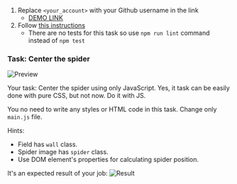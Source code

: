 1. Replace `<your_account>` with your Github username in the link
    - [DEMO LINK](https://IntensoSergey.github.io/js_center_spider_DOM/)
2. Follow [this instructions](https://mate-academy.github.io/layout_task-guideline/)
    - There are no tests for this task so use `npm run lint` command instead of `npm test`

### Task: Center the spider

![Preview](./src/images/preview.png)

Your task: Center the spider using only JavaScript. Yes, it task can be easily done with pure CSS, but not now. Do it with JS.

You no need to write any styles or HTML code in this task. Change only `main.js` file.

Hints:
- Field has `wall` class.
- Spider image has `spider` class.
- Use DOM element's properties for calculating spider position.

It's an expected result of your job:
![Result](./src/images/result.png)
